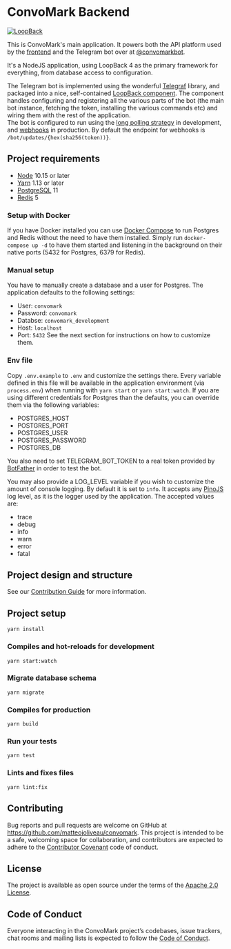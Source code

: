 # ConvoMark Backend

[![LoopBack](https://github.com/strongloop/loopback-next/raw/master/docs/site/imgs/branding/Powered-by-LoopBack-Badge-(blue)-@2x.png)](http://loopback.io/)

This is ConvoMark's main application. It powers both the API platform used by the [frontend](../frontend/README.md) and the Telegram bot over at [@convomarkbot](https://t.me/convomarkbot).

It's a NodeJS application, using LoopBack 4 as the primary framework for everything, from database access to configuration.

The Telegram bot is implemented using the wonderful [Telegraf](https://telegraf.js.org) library, and packaged into a nice, self-contained [LoopBack component](./src/telegram/component.ts). The component handles configuring and registering all the various parts of the bot (the main bot instance, fetching the token, installing the various commands etc) and wiring them with the rest of the application.  
The bot is configured to run using the [long polling strategy](https://core.telegram.org/bots/api#getupdates) in development, and [webhooks](https://core.telegram.org/bots/api#setwebhook) in production. By default the endpoint for webhooks is `/bot/updates/{hex(sha256(token))}`.

## Project requirements
- [Node](https://nodejs.org) 10.15 or later
- [Yarn](https://yarnpkg.com) 1.13 or later
- [PostgreSQL](https://www.postgresql.org/) 11
- [Redis](https://redis.io) 5

### Setup with Docker
If you have Docker installed you can use [Docker Compose]() to run Postgres and Redis without the need to have them installed. Simply run `docker-compose up -d` to have them started and listening in the background on their native ports (5432 for Postgres, 6379 for Redis).

### Manual setup
You have to manually create a database and a user for Postgres. The application defaults to the following settings:
- User: `convomark`
- Password: `convomark`
- Databse: `convomark_development`
- Host: `localhost`
- Port: `5432`
See the next section for instructions on how to customize them.

### Env file
Copy `.env.example` to `.env` and customize the settings there. Every variable defined in this file will be available in the application environment (via `process.env`) when running with `yarn start` or `yarn start:watch`.
If you are using different credentials for Postgres than the defaults, you can override them via the following variables:
  - POSTGRES_HOST
  - POSTGRES_PORT
  - POSTGRES_USER
  - POSTGRES_PASSWORD
  - POSTGRES_DB
  
You also need to set TELEGRAM_BOT_TOKEN to a real token provided by [BotFather](https://t.me/BotFather) in order to test the bot.  

You may also provide a LOG_LEVEL variable if you wish to customize the amount of console logging. By default it is set to `info`. It accepts any [PinoJS](https://getpino.io) log level, as it is the logger used by the application. The accepted values are:
  - trace
  - debug
  - info
  - warn
  - error
  - fatal

## Project design and structure
See our [Contribution Guide](./CONTRIBUTING.md) for more information.

## Project setup
```
yarn install
```
### Compiles and hot-reloads for development
```
yarn start:watch
```

### Migrate database schema
```
yarn migrate
```

### Compiles for production
```
yarn build
```

### Run your tests
```
yarn test
```

### Lints and fixes files
```
yarn lint:fix
```

## Contributing
Bug reports and pull requests are welcome on GitHub at https://github.com/matteojoliveau/convomark. This project is intended to be a safe, welcoming space for collaboration, and contributors are expected to adhere to the [Contributor Covenant](https://www.contributor-covenant.org/) code of conduct.

## License
The project is available as open source under the terms of the [Apache 2.0 License](https://opensource.org/licenses/Apache-2.0).

## Code of Conduct
Everyone interacting in the ConvoMark project’s codebases, issue trackers, chat rooms and mailing lists is expected to follow the [Code of Conduct](../CODE_OF_CONDUCT.md).